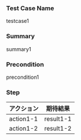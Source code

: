 ### Test Case Name
testcase1

### Summary
summary1

### Precondition
precondition1

### Step
| アクション | 期待結果 |
|---|---|
| action1-1 | result1-1 |
| action1-2 | result1-2 |
